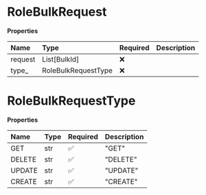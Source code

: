 # RoleBulkRequest

**Properties**

| Name    | Type                | Required | Description |
| :------ | :------------------ | :------- | :---------- |
| request | List[BulkId]        | ❌       |             |
| type\_  | RoleBulkRequestType | ❌       |             |

# RoleBulkRequestType

**Properties**

| Name   | Type | Required | Description |
| :----- | :--- | :------- | :---------- |
| GET    | str  | ✅       | "GET"       |
| DELETE | str  | ✅       | "DELETE"    |
| UPDATE | str  | ✅       | "UPDATE"    |
| CREATE | str  | ✅       | "CREATE"    |

